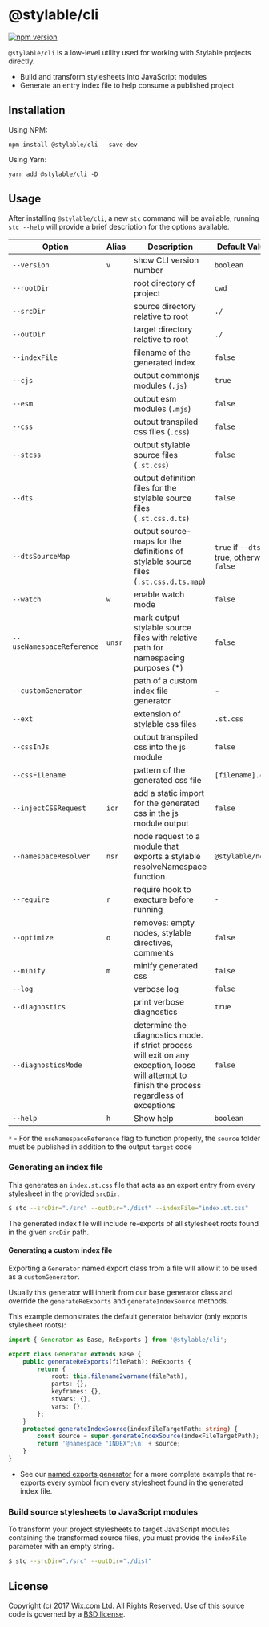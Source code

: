 # @stylable/cli

[![npm version](https://img.shields.io/npm/v/@stylable/cli.svg)](https://www.npmjs.com/package/@stylable/cli)

`@stylable/cli` is a low-level utility used for working with Stylable projects directly.

- Build and transform stylesheets into JavaScript modules
- Generate an entry index file to help consume a published project

## Installation

Using NPM:
```
npm install @stylable/cli --save-dev
```

Using Yarn:
```
yarn add @stylable/cli -D
```

## Usage

After installing `@stylable/cli`, a new `stc` command will be available, running `stc --help` will provide a brief description for the options available.

| Option                    | Alias  | Description                                                                            | Default Value    |
| ------------------------- | ------ | ----------------------------------------------------------------------------------     | ---------------- |
| `--version`               |  `v`   | show CLI version number                                                                | `boolean`        |
| `--rootDir`               |        | root directory of project                                                              | `cwd`            |
| `--srcDir`                |        | source directory relative to root                                                      | `./`             |
| `--outDir`                |        | target directory relative to root                                                      | `./`             |
| `--indexFile`             |        | filename of the generated index                                                        | `false`          |
| `--cjs`                   |        | output commonjs modules (`.js`)                                                        | `true`           |
| `--esm`                   |        | output esm modules (`.mjs`)                                                            | `false`          |
| `--css`                   |        | output transpiled css files (`.css`)                                                   | `false`          |
| `--stcss`                 |        | output stylable source files (`.st.css`)                                               | `false`          |
| `--dts`                   |        | output definition files for the stylable source files (`.st.css.d.ts`)                 | `false`          |
| `--dtsSourceMap`          |        | output source-maps for the definitions of stylable source files (`.st.css.d.ts.map`)   | `true` if `--dts` is true, otherwise `false` |
| `--watch`                 |  `w`   | enable watch mode                                                                      | `false`          |
| `--useNamespaceReference` | `unsr` | mark output stylable source files with relative path for namespacing purposes (\*)     | `false`          |
| `--customGenerator`       |        | path of a custom index file generator                                                  | -                |
| `--ext`                   |        | extension of stylable css files                                                        | `.st.css`        |
| `--cssInJs`               |        | output transpiled css into the js module                                               | `false`          |
| `--cssFilename`           |        | pattern of the generated css file                                                      | `[filename].css` |
| `--injectCSSRequest`      | `icr`  | add a static import for the generated css in the js module output                      | `false`          |
| `--namespaceResolver`     | `nsr`  | node request to a module that exports a stylable resolveNamespace function             | `@stylable/node` |
| `--require`               | `r`    | require hook to execture before running                                                | `-`              |
| `--optimize`              | `o`    | removes: empty nodes, stylable directives, comments                                    | `false`          |
| `--minify`                | `m`    | minify generated css                                                                   | `false`          |
| `--log`                   |        | verbose log                                                                            | `false`          |
| `--diagnostics`           |        | print verbose diagnostics                                                              | `true`           |
| `--diagnosticsMode`       |        | determine the diagnostics mode. if strict process will exit on any exception, loose will attempt to finish the process regardless of exceptions                         | `false`          |
| `--help`                  | `h`    | Show help                                                                              | `boolean`                                    |

`*` - For the `useNamespaceReference` flag to function properly, the `source` folder must be published in addition to the output `target` code

### Generating an index file

This generates an `index.st.css` file that acts as an export entry from every stylesheet in the provided `srcDir`.

```sh
$ stc --srcDir="./src" --outDir="./dist" --indexFile="index.st.css"
```

The generated index file will include re-exports of all stylesheet roots found in the given `srcDir` path.

#### Generating a custom index file

Exporting a `Generator` named export class from a file will allow it to be used as a `customGenerator`.

Usually this generator will inherit from our base generator class and override the `generateReExports` and `generateIndexSource` methods.

This example demonstrates the default generator behavior (only exports stylesheet roots): 
```ts
import { Generator as Base, ReExports } from '@stylable/cli';

export class Generator extends Base {
    public generateReExports(filePath): ReExports {
        return {
            root: this.filename2varname(filePath),
            parts: {},
            keyframes: {},
            stVars: {},
            vars: {},
        };
    }    
    protected generateIndexSource(indexFileTargetPath: string) {
        const source = super.generateIndexSource(indexFileTargetPath);
        return '@namespace "INDEX";\n' + source;
    }
}
```

* See our [named exports generator](./test/fixtures/named-exports-generator.ts) for a more complete example that re-exports every symbol from every stylesheet found in the generated index file.

### Build source stylesheets to JavaScript modules

To transform your project stylesheets to target JavaScript modules containing the transformed source files, you must provide the `indexFile` parameter with an empty string.

```sh
$ stc --srcDir="./src" --outDir="./dist"
```

## License

Copyright (c) 2017 Wix.com Ltd. All Rights Reserved. Use of this source code is governed by a [BSD license](./LICENSE).
